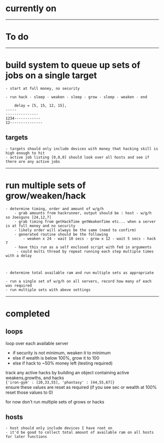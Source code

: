 # currently on

---


# To do

---

# build system to queue up sets of jobs on a single target
    - start at full money, no security

    - run hack - sleep - weaken - sleep - grow - sleep - weaken - end

        delay = [5, 15, 12, 15],
    -----
    ---------------
    1234------------
    12---------------


## targets

    - targets should only include devices with money that hacking skill is high enough to hit
    - active job listing [0,0,0] should look over all hosts and see if there are any active jobs

---

# run multiple sets of grow/weaken/hack

    - determine timing, order and amount of w/g/h
        - grab amounts from hackrunner, output should be : host - w/g/h   so Joesguns [24,12,7]
        - grab timing from getHackTime getWeakenTime etc... when a server is at full money and no security
        - likely order will always be the same (need to confirm)
        - generated routine should be the following
            - weaken x 24 - wait 10 secs - grow x 12 - wait 5 secs - hack 7
        - have this run as a self enclosed script with fed in arguments
         - could multi thread by repeat running each step multiple times with a delay



    - determine total available ram and run multiple sets as appropriate

    - run a single set of w/g/h on all servers, record how many of each was required
    - run multiple sets with above settings

---

# completed

## loops

loop over each available server

-   if security is not minimum, weaken it to minimum
-   else if wealth is below 100%, grow it to 100
-   else if hack to ~50% money left (testing required)

track any active hacks by building an object containing active weakens,growths, and hacks  
`{'iron-gym' : [20,33,55], 'phantasy' : [44,55,67]}`  
ensure these values are reset as required (if you see sec or wealth at 100% reset those values to 0)

for now don't run multiple sets of grows or hacks

## hosts

    - host should only include devices I have root on
    - it'd be good to collect total amount of available ram on all hosts for later functions